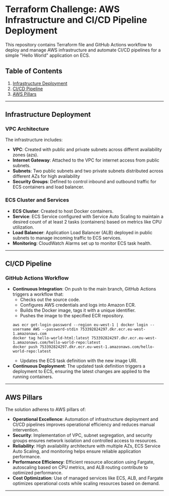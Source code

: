 # Terraform Challenge: AWS Infrastructure and CI/CD Pipeline Deployment

This repository contains Terraform file and GitHub Actions workflow to deploy and manage AWS infrastructure and automate CI/CD pipelines for a simple "Hello World" application on ECS.

## Table of Contents

1. [Infrastructure Deployment](#infrastructure-deployment)
2. [CI/CD Pipeline](#ci-cd-pipeline)
3. [AWS Pillars](#aws-pillars)

---

## Infrastructure Deployment

### VPC Architecture

The infrastructure includes:

- **VPC**: Created with public and private subnets across differnt availability zones (azs).
- **Internet Gateway**: Attached to the VPC for internet access from public subnets.
- **Subnets**: Two public subnets and two private subnets distributed across different AZs for high availability
- **Security Groups**: Defined to control inbound and outbound traffic for ECS containers and load balancer.

### ECS Cluster and Services

- **ECS Cluster**: Created to host Docker containers.
- **Service**: ECS Service configured with Service Auto Scaling to maintain a desired count of at least 2 tasks (containers) based on metrics like CPU utilization.
- **Load Balancer**: Application Load Balancer (ALB) deployed in public subnets to manage incoming traffic to ECS services.
- **Monitoring**: CloudWatch Alarms set up to monitor ECS task health.

---

## CI/CD Pipeline

### GitHub Actions Workflow

- **Continuous Integration**: On push to the main branch, GitHub Actions triggers a workflow that:
  - Checks out the source code.
  - Configures AWS credentials and logs into Amazon ECR.
  - Builds the Docker image, tags it with a unique identifier.
  - Pushes the image to the specified ECR repository.
  ```
  aws ecr get-login-password --region eu-west-1 | docker login --username AWS --password-stdin 753392824297.dkr.ecr.eu-west-1.amazonaws.com
  docker tag hello-world-html:latest 753392824297.dkr.ecr.eu-west-1.amazonaws.com/hello-world-repo:latest
  docker push 753392824297.dkr.ecr.eu-west-1.amazonaws.com/hello-world-repo:latest
  ```
  - Updates the ECS task definition with the new image URI.
- **Continuous Deployment**: The updated task definition triggers a deployment to ECS, ensuring the latest changes are applied to the running containers.

---

## AWS Pillars

The solution adheres to AWS pillars of:

- **Operational Excellence**: Automation of infrastructure deployment and CI/CD pipelines improves operational efficiency and reduces manual intervention.
- **Security**: Implementation of VPC, subnet segregation, and security groups ensures network isolation and controlled access to resources.
- **Reliability**: High availability architecture with multiple AZs, ECS Service Auto Scaling, and monitoring helps ensure reliable application performance.
- **Performance Efficiency**: Efficient resource allocation using Fargate, autoscaling based on CPU metrics, and ALB routing contribute to optimized performance.
- **Cost Optimization**: Use of managed services like ECS, ALB, and Fargate optimizes operational costs while scaling resources based on demand.

---
